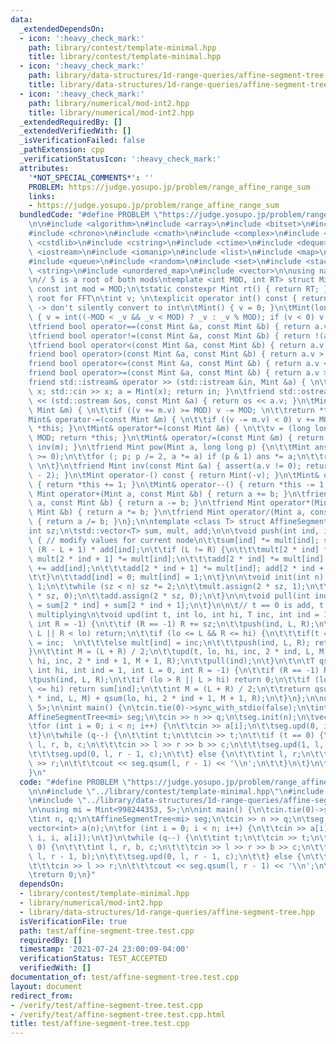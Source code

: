 ```yaml
---
data:
  _extendedDependsOn:
  - icon: ':heavy_check_mark:'
    path: library/contest/template-minimal.hpp
    title: library/contest/template-minimal.hpp
  - icon: ':heavy_check_mark:'
    path: library/data-structures/1d-range-queries/affine-segment-tree.hpp
    title: library/data-structures/1d-range-queries/affine-segment-tree.hpp
  - icon: ':heavy_check_mark:'
    path: library/numerical/mod-int2.hpp
    title: library/numerical/mod-int2.hpp
  _extendedRequiredBy: []
  _extendedVerifiedWith: []
  _isVerificationFailed: false
  _pathExtension: cpp
  _verificationStatusIcon: ':heavy_check_mark:'
  attributes:
    '*NOT_SPECIAL_COMMENTS*': ''
    PROBLEM: https://judge.yosupo.jp/problem/range_affine_range_sum
    links:
    - https://judge.yosupo.jp/problem/range_affine_range_sum
  bundledCode: "#define PROBLEM \"https://judge.yosupo.jp/problem/range_affine_range_sum\"\
    \n\n#include <algorithm>\n#include <array>\n#include <bitset>\n#include <cassert>\n\
    #include <chrono>\n#include <cmath>\n#include <complex>\n#include <cstdio>\n#include\
    \ <cstdlib>\n#include <cstring>\n#include <ctime>\n#include <deque>\n#include\
    \ <iostream>\n#include <iomanip>\n#include <list>\n#include <map>\n#include <numeric>\n\
    #include <queue>\n#include <random>\n#include <set>\n#include <stack>\n#include\
    \ <string>\n#include <unordered_map>\n#include <vector>\n\nusing namespace std;\n\
    \n// 5 is a root of both mods\ntemplate <int MOD, int RT> struct Mint {\n\tstatic\
    \ const int mod = MOD;\n\tstatic constexpr Mint rt() { return RT; } // primitive\
    \ root for FFT\n\tint v; \n\texplicit operator int() const { return v; } // explicit\
    \ -> don't silently convert to int\n\tMint() { v = 0; }\n\tMint(long long _v)\
    \ { v = int((-MOD < _v && _v < MOD) ? _v : _v % MOD); if (v < 0) v += MOD; }\n\
    \tfriend bool operator==(const Mint &a, const Mint &b) { return a.v == b.v; }\n\
    \tfriend bool operator!=(const Mint &a, const Mint &b) { return !(a == b); }\n\
    \tfriend bool operator<(const Mint &a, const Mint &b) { return a.v < b.v; }\n\t\
    friend bool operator>(const Mint &a, const Mint &b) { return a.v > b.v; }\n\t\
    friend bool operator<=(const Mint &a, const Mint &b) { return a.v <= b.v; }\n\t\
    friend bool operator>=(const Mint &a, const Mint &b) { return a.v >= b.v; }\n\t\
    friend std::istream& operator >> (std::istream &in, Mint &a) { \n\t\tlong long\
    \ x; std::cin >> x; a = Mint(x); return in; }\n\tfriend std::ostream& operator\
    \ << (std::ostream &os, const Mint &a) { return os << a.v; }\n\tMint& operator+=(const\
    \ Mint &m) { \n\t\tif ((v += m.v) >= MOD) v -= MOD; \n\t\treturn *this; }\n\t\
    Mint& operator-=(const Mint &m) { \n\t\tif ((v -= m.v) < 0) v += MOD; \n\t\treturn\
    \ *this; }\n\tMint& operator*=(const Mint &m) { \n\t\tv = (long long)v * m.v %\
    \ MOD; return *this; }\n\tMint& operator/=(const Mint &m) { return (*this) *=\
    \ inv(m); }\n\tfriend Mint pow(Mint a, long long p) {\n\t\tMint ans = 1; assert(p\
    \ >= 0);\n\t\tfor (; p; p /= 2, a *= a) if (p & 1) ans *= a;\n\t\treturn ans;\
    \ \n\t}\n\tfriend Mint inv(const Mint &a) { assert(a.v != 0); return pow(a, MOD\
    \ - 2); }\n\tMint operator-() const { return Mint(-v); }\n\tMint& operator++()\
    \ { return *this += 1; }\n\tMint& operator--() { return *this -= 1; }\n\tfriend\
    \ Mint operator+(Mint a, const Mint &b) { return a += b; }\n\tfriend Mint operator-(Mint\
    \ a, const Mint &b) { return a -= b; }\n\tfriend Mint operator*(Mint a, const\
    \ Mint &b) { return a *= b; }\n\tfriend Mint operator/(Mint a, const Mint &b)\
    \ { return a /= b; }\n};\n\ntemplate <class T> struct AffineSegmentTree {\n\t\
    int sz;\n\tstd::vector<T> sum, mult, add;\n\n\tvoid push(int ind, int L, int R)\
    \ { // modify values for current node\n\t\tsum[ind] *= mult[ind]; sum[ind] +=\
    \ (R - L + 1) * add[ind];\n\t\tif (L != R) {\n\t\t\tmult[2 * ind] *= mult[ind];\
    \ mult[2 * ind + 1] *= mult[ind];\n\t\t\tadd[2 * ind] *= mult[ind]; add[2 * ind]\
    \ += add[ind];\n\t\t\tadd[2 * ind + 1] *= mult[ind]; add[2 * ind + 1] += add[ind];\n\
    \t\t}\n\t\tadd[ind] = 0; mult[ind] = 1;\n\t}\n\n\tvoid init(int n) {\n\t\tsz =\
    \ 1;\n\t\twhile (sz < n) sz *= 2;\n\t\tmult.assign(2 * sz, 1);\n\t\tsum.assign(2\
    \ * sz, 0);\n\t\tadd.assign(2 * sz, 0);\n\t}\n\n\tvoid pull(int ind) {\n\t\tsum[ind]\
    \ = sum[2 * ind] + sum[2 * ind + 1];\n\t}\n\n\t// t == 0 is add, t == 1 is for\
    \ multiplying\n\tvoid upd(int t, int lo, int hi, T inc, int ind = 1, int L = 0,\
    \ int R = -1) {\n\t\tif (R == -1) R += sz;\n\t\tpush(ind, L, R);\n\t\tif (hi <\
    \ L || R < lo) return;\n\t\tif (lo <= L && R <= hi) {\n\t\t\tif(t == 0) add[ind]\
    \ = inc;  \n\t\t\telse mult[ind] = inc;\n\t\t\tpush(ind, L, R); return;\n\t\t\
    }\n\t\tint M = (L + R) / 2;\n\t\tupd(t, lo, hi, inc, 2 * ind, L, M); upd(t, lo,\
    \ hi, inc, 2 * ind + 1, M + 1, R);\n\t\tpull(ind);\n\t}\n\t\n\tT qsum(int lo,\
    \ int hi, int ind = 1, int L = 0, int R = -1) {\n\t\tif (R == -1) R += sz;\n\t\
    \tpush(ind, L, R);\n\t\tif (lo > R || L > hi) return 0;\n\t\tif (lo <= L && R\
    \ <= hi) return sum[ind];\n\t\tint M = (L + R) / 2;\n\t\treturn qsum(lo, hi, 2\
    \ * ind, L, M) + qsum(lo, hi, 2 * ind + 1, M + 1, R);\n\t}\n};\n\nusing mi = Mint<998244353,\
    \ 5>;\n\nint main() {\n\tcin.tie(0)->sync_with_stdio(false);\n\tint n, q;\n\t\
    AffineSegmentTree<mi> seg;\n\tcin >> n >> q;\n\tseg.init(n);\n\tvector<int> a(n);\n\
    \tfor (int i = 0; i < n; i++) {\n\t\tcin >> a[i];\n\t\tseg.upd(0, i, i, a[i]);\n\
    \t}\n\twhile (q--) {\n\t\tint t;\n\t\tcin >> t;\n\t\tif (t == 0) {\n\t\t\tint\
    \ l, r, b, c;\n\t\t\tcin >> l >> r >> b >> c;\n\t\t\tseg.upd(1, l, r - 1, b);\n\
    \t\t\tseg.upd(0, l, r - 1, c);\n\t\t} else {\n\t\t\tint l, r;\n\t\t\tcin >> l\
    \ >> r;\n\t\t\tcout << seg.qsum(l, r - 1) << '\\n';\n\t\t}\n\t}\n\treturn 0;\n\
    }\n"
  code: "#define PROBLEM \"https://judge.yosupo.jp/problem/range_affine_range_sum\"\
    \n\n#include \"../library/contest/template-minimal.hpp\"\n#include \"../library/numerical/mod-int2.hpp\"\
    \n#include \"../library/data-structures/1d-range-queries/affine-segment-tree.hpp\"\
    \n\nusing mi = Mint<998244353, 5>;\n\nint main() {\n\tcin.tie(0)->sync_with_stdio(false);\n\
    \tint n, q;\n\tAffineSegmentTree<mi> seg;\n\tcin >> n >> q;\n\tseg.init(n);\n\t\
    vector<int> a(n);\n\tfor (int i = 0; i < n; i++) {\n\t\tcin >> a[i];\n\t\tseg.upd(0,\
    \ i, i, a[i]);\n\t}\n\twhile (q--) {\n\t\tint t;\n\t\tcin >> t;\n\t\tif (t ==\
    \ 0) {\n\t\t\tint l, r, b, c;\n\t\t\tcin >> l >> r >> b >> c;\n\t\t\tseg.upd(1,\
    \ l, r - 1, b);\n\t\t\tseg.upd(0, l, r - 1, c);\n\t\t} else {\n\t\t\tint l, r;\n\
    \t\t\tcin >> l >> r;\n\t\t\tcout << seg.qsum(l, r - 1) << '\\n';\n\t\t}\n\t}\n\
    \treturn 0;\n}"
  dependsOn:
  - library/contest/template-minimal.hpp
  - library/numerical/mod-int2.hpp
  - library/data-structures/1d-range-queries/affine-segment-tree.hpp
  isVerificationFile: true
  path: test/affine-segment-tree.test.cpp
  requiredBy: []
  timestamp: '2021-07-24 23:00:09-04:00'
  verificationStatus: TEST_ACCEPTED
  verifiedWith: []
documentation_of: test/affine-segment-tree.test.cpp
layout: document
redirect_from:
- /verify/test/affine-segment-tree.test.cpp
- /verify/test/affine-segment-tree.test.cpp.html
title: test/affine-segment-tree.test.cpp
---
```

